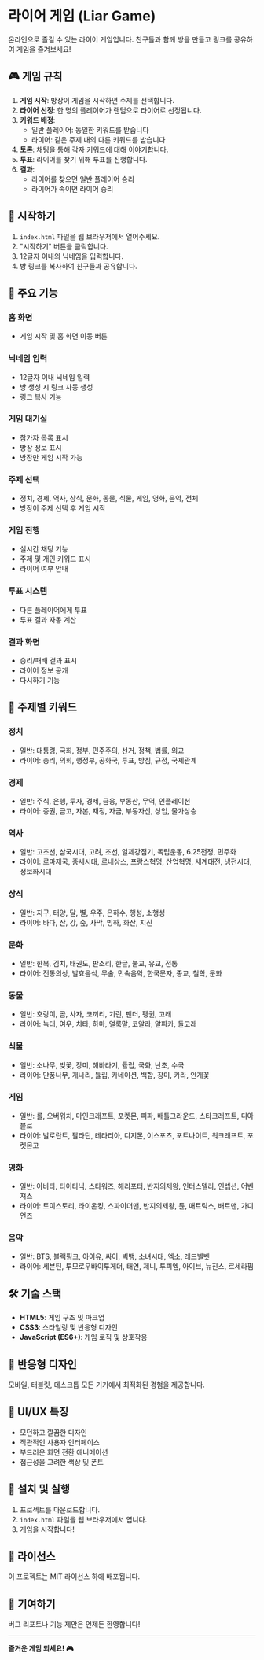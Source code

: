 # 라이어 게임 (Liar Game)

온라인으로 즐길 수 있는 라이어 게임입니다. 친구들과 함께 방을 만들고 링크를 공유하여 게임을 즐겨보세요!

## 🎮 게임 규칙

1. **게임 시작**: 방장이 게임을 시작하면 주제를 선택합니다.
2. **라이어 선정**: 한 명의 플레이어가 랜덤으로 라이어로 선정됩니다.
3. **키워드 배정**: 
   - 일반 플레이어: 동일한 키워드를 받습니다
   - 라이어: 같은 주제 내의 다른 키워드를 받습니다
4. **토론**: 채팅을 통해 각자 키워드에 대해 이야기합니다.
5. **투표**: 라이어를 찾기 위해 투표를 진행합니다.
6. **결과**: 
   - 라이어를 찾으면 일반 플레이어 승리
   - 라이어가 속이면 라이어 승리

## 🚀 시작하기

1. `index.html` 파일을 웹 브라우저에서 열어주세요.
2. "시작하기" 버튼을 클릭합니다.
3. 12글자 이내의 닉네임을 입력합니다.
4. 방 링크를 복사하여 친구들과 공유합니다.

## 📱 주요 기능

### 홈 화면
- 게임 시작 및 홈 화면 이동 버튼

### 닉네임 입력
- 12글자 이내 닉네임 입력
- 방 생성 시 링크 자동 생성
- 링크 복사 기능

### 게임 대기실
- 참가자 목록 표시
- 방장 정보 표시
- 방장만 게임 시작 가능

### 주제 선택
- 정치, 경제, 역사, 상식, 문화, 동물, 식물, 게임, 영화, 음악, 전체
- 방장이 주제 선택 후 게임 시작

### 게임 진행
- 실시간 채팅 기능
- 주제 및 개인 키워드 표시
- 라이어 여부 안내

### 투표 시스템
- 다른 플레이어에게 투표
- 투표 결과 자동 계산

### 결과 화면
- 승리/패배 결과 표시
- 라이어 정보 공개
- 다시하기 기능

## 🎯 주제별 키워드

### 정치
- 일반: 대통령, 국회, 정부, 민주주의, 선거, 정책, 법률, 외교
- 라이어: 총리, 의회, 행정부, 공화국, 투표, 방침, 규정, 국제관계

### 경제
- 일반: 주식, 은행, 투자, 경제, 금융, 부동산, 무역, 인플레이션
- 라이어: 증권, 금고, 자본, 재정, 자금, 부동자산, 상업, 물가상승

### 역사
- 일반: 고조선, 삼국시대, 고려, 조선, 일제강점기, 독립운동, 6.25전쟁, 민주화
- 라이어: 로마제국, 중세시대, 르네상스, 프랑스혁명, 산업혁명, 세계대전, 냉전시대, 정보화시대

### 상식
- 일반: 지구, 태양, 달, 별, 우주, 은하수, 행성, 소행성
- 라이어: 바다, 산, 강, 숲, 사막, 빙하, 화산, 지진

### 문화
- 일반: 한복, 김치, 태권도, 판소리, 한글, 불교, 유교, 전통
- 라이어: 전통의상, 발효음식, 무술, 민속음악, 한국문자, 종교, 철학, 문화

### 동물
- 일반: 호랑이, 곰, 사자, 코끼리, 기린, 팬더, 펭귄, 고래
- 라이어: 늑대, 여우, 치타, 하마, 얼룩말, 코알라, 알파카, 돌고래

### 식물
- 일반: 소나무, 벚꽃, 장미, 해바라기, 튤립, 국화, 난초, 수국
- 라이어: 단풍나무, 개나리, 튤립, 카네이션, 백합, 장미, 카라, 안개꽃

### 게임
- 일반: 롤, 오버워치, 마인크래프트, 포켓몬, 피파, 배틀그라운드, 스타크래프트, 디아블로
- 라이어: 발로란트, 팔라딘, 테라리아, 디지몬, 이스포츠, 포트나이트, 워크래프트, 포켓몬고

### 영화
- 일반: 아바타, 타이타닉, 스타워즈, 해리포터, 반지의제왕, 인터스텔라, 인셉션, 어벤져스
- 라이어: 토이스토리, 라이온킹, 스파이더맨, 반지의제왕, 듄, 매트릭스, 배트맨, 가디언즈

### 음악
- 일반: BTS, 블랙핑크, 아이유, 싸이, 빅뱅, 소녀시대, 엑소, 레드벨벳
- 라이어: 세븐틴, 투모로우바이투게더, 태연, 제니, 투피엠, 아이브, 뉴진스, 르세라핌

## 🛠️ 기술 스택

- **HTML5**: 게임 구조 및 마크업
- **CSS3**: 스타일링 및 반응형 디자인
- **JavaScript (ES6+)**: 게임 로직 및 상호작용

## 📱 반응형 디자인

모바일, 태블릿, 데스크톱 모든 기기에서 최적화된 경험을 제공합니다.

## 🎨 UI/UX 특징

- 모던하고 깔끔한 디자인
- 직관적인 사용자 인터페이스
- 부드러운 화면 전환 애니메이션
- 접근성을 고려한 색상 및 폰트

## 🔧 설치 및 실행

1. 프로젝트를 다운로드합니다.
2. `index.html` 파일을 웹 브라우저에서 엽니다.
3. 게임을 시작합니다!

## 📝 라이선스

이 프로젝트는 MIT 라이선스 하에 배포됩니다.

## 🤝 기여하기

버그 리포트나 기능 제안은 언제든 환영합니다!

---

**즐거운 게임 되세요! 🎮** 